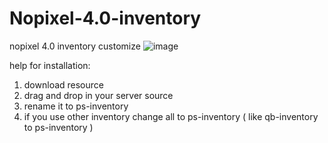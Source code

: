 # Nopixel-4.0-inventory
nopixel 4.0 inventory customize 
![image](https://github.com/pooyahpx/Nopixel-4.0-inventory/assets/73234330/528f907f-377b-4b85-ae27-f4503223a563)

help for installation:

1. download resource
2. drag and drop in your server source
3. rename it to ps-inventory
4. if you use other inventory change all to ps-inventory ( like qb-inventory to ps-inventory )
